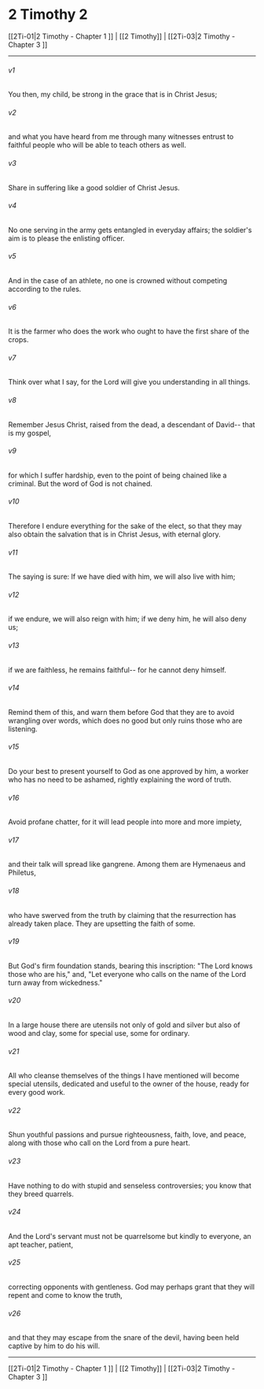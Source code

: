 # 2 Timothy 2

[[2Ti-01|2 Timothy - Chapter 1 ]] | [[2 Timothy]] | [[2Ti-03|2 Timothy - Chapter 3 ]]
***

###### v1
You then, my child, be strong in the grace that is in Christ Jesus;
###### v2
and what you have heard from me through many witnesses entrust to faithful people who will be able to teach others as well.
###### v3
Share in suffering like a good soldier of Christ Jesus.
###### v4
No one serving in the army gets entangled in everyday affairs; the soldier's aim is to please the enlisting officer.
###### v5
And in the case of an athlete, no one is crowned without competing according to the rules.
###### v6
It is the farmer who does the work who ought to have the first share of the crops.
###### v7
Think over what I say, for the Lord will give you understanding in all things.
###### v8
Remember Jesus Christ, raised from the dead, a descendant of David-- that is my gospel,
###### v9
for which I suffer hardship, even to the point of being chained like a criminal. But the word of God is not chained.
###### v10
Therefore I endure everything for the sake of the elect, so that they may also obtain the salvation that is in Christ Jesus, with eternal glory.
###### v11
The saying is sure: If we have died with him, we will also live with him;
###### v12
if we endure, we will also reign with him; if we deny him, he will also deny us;
###### v13
if we are faithless, he remains faithful-- for he cannot deny himself.
###### v14
Remind them of this, and warn them before God that they are to avoid wrangling over words, which does no good but only ruins those who are listening.
###### v15
Do your best to present yourself to God as one approved by him, a worker who has no need to be ashamed, rightly explaining the word of truth.
###### v16
Avoid profane chatter, for it will lead people into more and more impiety,
###### v17
and their talk will spread like gangrene. Among them are Hymenaeus and Philetus,
###### v18
who have swerved from the truth by claiming that the resurrection has already taken place. They are upsetting the faith of some.
###### v19
But God's firm foundation stands, bearing this inscription: "The Lord knows those who are his," and, "Let everyone who calls on the name of the Lord turn away from wickedness."
###### v20
In a large house there are utensils not only of gold and silver but also of wood and clay, some for special use, some for ordinary.
###### v21
All who cleanse themselves of the things I have mentioned will become special utensils, dedicated and useful to the owner of the house, ready for every good work.
###### v22
Shun youthful passions and pursue righteousness, faith, love, and peace, along with those who call on the Lord from a pure heart.
###### v23
Have nothing to do with stupid and senseless controversies; you know that they breed quarrels.
###### v24
And the Lord's servant must not be quarrelsome but kindly to everyone, an apt teacher, patient,
###### v25
correcting opponents with gentleness. God may perhaps grant that they will repent and come to know the truth,
###### v26
and that they may escape from the snare of the devil, having been held captive by him to do his will.

***

[[2Ti-01|2 Timothy - Chapter 1 ]] | [[2 Timothy]] | [[2Ti-03|2 Timothy - Chapter 3 ]]
